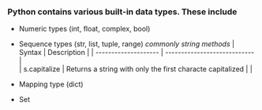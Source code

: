 ### Python contains various built-in data types. These include 
- Numeric types (int, float, complex, bool)
- Sequence types (str, list, tuple, range)
*commonly string methods*
| Syntax              | Description                   |
| -------------------- | ----------------------------  |                                    
|  s.capitalize | Returns a string with only the first characte capitalized |                            |

- Mapping type (dict)
- Set

